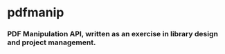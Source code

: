 # pdfmanip
### PDF Manipulation API, written as an exercise in library design and project management.
